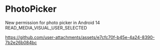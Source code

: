 # PhotoPicker
New permission for photo picker in Android 14 READ_MEDIA_VISUAL_USER_SELECTED



https://github.com/user-attachments/assets/e7cfc70f-b45e-4a24-8390-7b2e26b084bc

